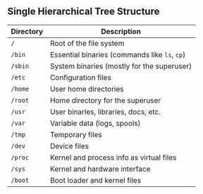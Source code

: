 ## Single Hierarchical Tree Structure
| Directory | Description                                       |
|------------|--------------------------------------------------|
| `/`        | Root of the file system                         |
| `/bin`     | Essential binaries (commands like `ls`, `cp`)  |
| `/sbin`    | System binaries (mostly for the superuser)     |
| `/etc`     | Configuration files                            |
| `/home`    | User home directories                          |
| `/root`    | Home directory for the superuser               |
| `/usr`     | User binaries, libraries, docs, etc.           |
| `/var`     | Variable data (logs, spools)                   |
| `/tmp`     | Temporary files                               |
| `/dev`     | Device files                                  |
| `/proc`    | Kernel and process info as virtual files      |
| `/sys`     | Kernel and hardware interface                 |
| `/boot`    | Boot loader and kernel files                  |
